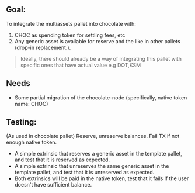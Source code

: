 ## Goal:

To integrate the multiassets pallet into chocolate with:

1. CHOC as spending token for settling fees, etc
2. Any generic asset is available for reserve and the like in other pallets (drop-in replacement.). 

> Ideally, there should already be a way of integrating this pallet with specific ones that have actual value e.g DOT,KSM

## Needs

* Some partial migration of the chocolate-node (specifically, native token name: CHOC)

## Testing: 

(As used in chocolate pallet) Reserve, unreserve balances. Fail TX if not enough native token.

* A simple extrinsic that reserves a generic asset in the template pallet, and test that it is reserved as expected.
* A simple extrinsic that unreserves the same generic asset in the template pallet, and test that it is unreserved as expected.
* Both extrinsics will be paid in the native token, test that it fails if the user doesn't have sufficient balance.

